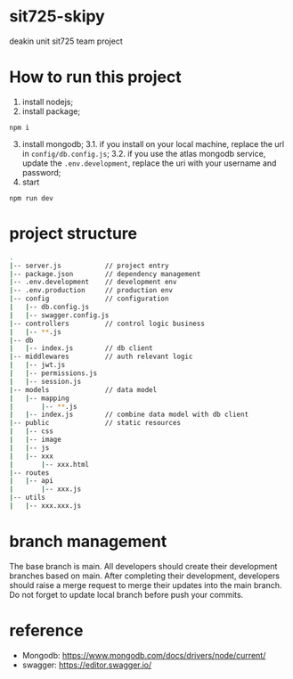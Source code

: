 # sit725-skipy
deakin unit sit725 team project

# How to run this project
1. install nodejs;
2. install package;
```
npm i
```
3. install mongodb;
    3.1. if you install on your local machine, replace the url in `config/db.config.js`;
    3.2. if you use the atlas mongodb service, update the `.env.development`, replace the uri with your username and password;
5. start 
```
npm run dev
```

# project structure
```sh
.
|-- server.js           // project entry
|-- package.json        // dependency management
|-- .env.development    // development env
|-- .env.production     // production env
|-- config              // configuration
|   |-- db.config.js
|   |-- swagger.config.js
|-- controllers         // control logic business
|   |-- **.js
|-- db
|   |-- index.js        // db client
|-- middlewares         // auth relevant logic
|   |-- jwt.js
|   |-- permissions.js
|   |-- session.js
|-- models              // data model
|   |-- mapping
|       |-- **.js
|   |-- index.js        // combine data model with db client
|-- public              // static resources
|   |-- css      
|   |-- image     
|   |-- js 
|   |-- xxx
|       |-- xxx.html
|-- routes
|   |-- api
|       |-- xxx.js
|-- utils
|   |-- xxx.xxx.js
```

# branch management
The base branch is main. All developers should create their development branches based on main. After completing their development, developers should raise a merge request to merge their updates into the main branch. Do not forget to update local branch before push your commits.

# reference
- Mongodb: https://www.mongodb.com/docs/drivers/node/current/
- swagger: https://editor.swagger.io/